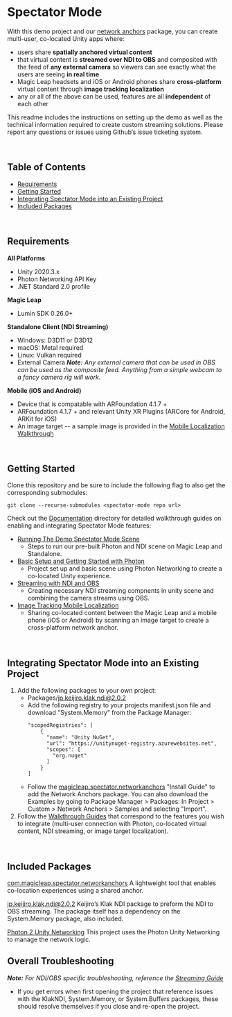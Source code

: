 # Spectator Mode

With this demo project and our [network anchors](https://github.com/magicleap/com.magicleap.spectator.networkanchors/tree/main) package, you can create multi-user, co-located Unity apps where:
  - users share **spatially anchored virtual content** 
  - that virtual content is **streamed over NDI to OBS** and composited with the feed of **any external camera** so viewers can see exactly what the users are seeing **in real time**
  - Magic Leap headsets and iOS or Android phones share **cross-platform** virtual content through **image tracking localization**
  - any or all of the above can be used, features are all **independent** of each other

This readme includes the instructions on setting up the demo as well as the technical information required to create custom streaming solutions. Please report any questions or issues using Github’s issue ticketing system.  

<br/>

## Table of Contents
- [Requirements](#requirements)
- [Getting Started](#getting-started)
- [Integrating Spectator Mode into an Existing Project](#integrating-spectator-mode-into-an-existing-project)
- [Included Packages](#included-packages)

<br/>

## Requirements  
**All Platforms**
- Unity 2020.3.x
- Photon Networking API Key
- .NET Standard 2.0 profile 

**Magic Leap** 
- Lumin SDK 0.26.0+

**Standalone Client  (NDI Streaming)**
- Windows: D3D11 or D3D12 
- macOS: Metal required
- Linux: Vulkan required
- External Camera
***Note:** Any external camera that can be used in OBS can be used as the composite feed. Anything from a simple webcam to a fancy camera rig will work.*

**Mobile (iOS and Android)**
- Device that is compatable with ARFoundation 4.1.7 +
- ARFoundation 4.1.7 + and relevant Unity XR Plugins (ARCore for Android, ARKit for iOS)
- An image target -- a sample image is provided in the [Mobile Localization Walkthrough](./Documentation/MobileLocalization.md)

<br/>

## Getting Started

Clone this repository and be sure to include the following flag to also get the corresponding submodules:
  ```
  git clone --recurse-submodules <spectator-mode repo url>
  ```

Check out the [Documentation](https://github.com/magicleap/spectator-mode/tree/main/Documentation) directory for detailed walkthrough guides on enabling and integrating Spectator Mode features:
- [Running The Demo Spectator Mode Scene](https://github.com/magicleap/spectator-mode/Documentation/SpectatorModeDemoScene.md)
    - Steps to run our pre-built Photon and NDI scene on Magic Leap and Standalone.
- [Basic Setup and Getting Started with Photon](https://github.com/magicleap/spectator-mode/Documentation/GettingStarted.md)
    -  Project set up and basic scene using Photon Networking to create a co-located Unity experience.
- [Streaming with NDI and OBS](https://github.com/magicleap/spectator-mode/Documentation/StreamingGuide.md)
    - Creating necessary NDI streaming compnents in unity scene and combining the camera streams using OBS.
- [Image Tracking Mobile Localization](https://github.com/magicleap/spectator-mode/Documentation/MobileLocalization.md)
    - Sharing co-located content between the Magic Leap and a mobile phone (iOS or Android) by scanning an image target to create a cross-platform network anchor.

<br/>

## Integrating Spectator Mode into an Existing Project

1. Add the following packages to your own project:
    - Packages/jp.keijiro.klak.ndi@2.0.2
    - Add the following registry to your projects manifest.json file and download "System.Memory" from the Package Manager:
      ```
      "scopedRegistries": [
          {
            "name": "Unity NuGet",
            "url": "https://unitynuget-registry.azurewebsites.net",
            "scopes": [
              "org.nuget"
            ]
          }
      ]
      ```
    - Follow the [magicleap.spectator.networkanchors](https://github.com/magicleap/com.magicleap.spectator.networkanchors/tree/main) "Install Guide" to add the Network Anchors package. You can also download the Examples by going to Package Manager > Packages: In Project > Custom > Network Anchors > Samples and selecting "Import".
2. Follow the [Walkthrough Guides](https://github.com/magicleap/spectator-mode/tree/main/Documentation) that correspond to the features you wish to integrate (multi-user connection with Photon, co-located virtual content, NDI streaming, or image target localization).

<br/>

## Included Packages
[com.magicleap.spectator.networkanchors](https://github.com/magicleap/com.magicleap.spectator.networkanchors)
A lightweight tool that enables co-location experiences using a shared anchor.

[jp.keijiro.klak.ndi@2.0.2](https://github.com/keijiro/KlakNDI)
Keijiro’s Klak NDI package to preform the NDI to OBS streaming. The package itself has a dependency on the System.Memory package, also included.

[Photon 2 Unity Networking](https://assetstore.unity.com/packages/tools/network/pun-2-free-119922)
This project uses the Photon Unity Networking to manage the network logic.


## Overall Troubleshooting

***Note:** For NDI/OBS specific troubleshooting, reference the [Streaming Guide](./Documentation/StreamingGuide.md)* 

- If you get errors when first opening the project that reference issues with the KlakNDI, System.Memory, or System.Buffers packages, these should resolve themselves if you close and re-open the project.
